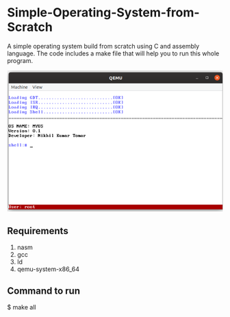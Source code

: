 # Simple-Operating-System-from-Scratch
A simple operating system build from scratch using C and assembly language.
The code includes a make file that will help you to run this whole program.

<img src="screenshot.png">

## Requirements
1.  nasm
2.  gcc
3.  ld
4. qemu-system-x86_64

## Command to run
$ make all
